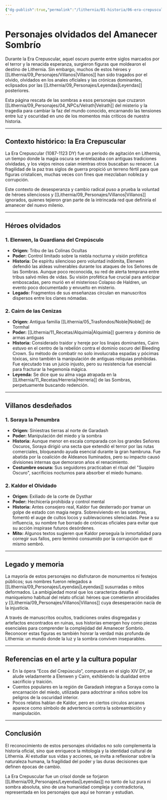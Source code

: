 ```yaml
---
{"dg-publish":true,"permalink":"/lithernia/01-historia/06-era-crepuscular/personajes-olvidados-del-amanecer-sombrio/","title":"Personajes olvidados del Amanecer Sombrío","tags":["lithernia","lore","era-crepuscular","personajes"]}
---
```


# Personajes olvidados del Amanecer Sombrío

Durante la Era Crepuscular, aquel oscuro puente entre siglos marcados por el terror y la renacida esperanza, surgieron figuras que moldearon el destino de Lithernia. Sin embargo, muchos de estos héroes y [[Lithernia/09_Personajes/Villanos\|Villanos]] han sido tragados por el olvido, olvidados en los anales oficiales y las crónicas dominantes, eclipsados por las [[Lithernia/09_Personajes/Leyendas\|Leyendas]] posteriores.

Esta página rescata de las sombras a esos personajes que cruzaron [[Lithernia/09_Personajes/04_NPCs/Velrath\|Velrath]] del misterio y la tragedia para cambiar la faz del mundo conocido, encarnando las tensiones entre luz y oscuridad en uno de los momentos más críticos de nuestra historia.

---

## Contexto histórico: la Era Crepuscular

La Era Crepuscular (1087-1123 DY) fue un periodo de agitación en Lithernia, un tiempo donde la magia oscura se entrelazaba con antiguas tradiciones olvidadas, y los viejos reinos caían mientras otros buscaban su renacer. La fragilidad de la paz tras siglos de guerra propició un terreno fértil para que figuras cristalicen, muchas veces con fines que mezclaban nobleza y corrupción.

Este contexto de desesperanza y cambio radical puso a prueba la voluntad de héroes silenciosos y [[Lithernia/09_Personajes/Villanos\|Villanos]] ignorados, quienes tejieron gran parte de la intrincada red que definiría el amanecer del nuevo milenio.

---

## Héroes olvidados

### 1. Elenwen, la Guardiana del Crepúsculo

- **Origen:** Tribu de las Colinas Ocultas  
- **Poder:** Control limitado sobre la niebla nocturna y visión profética  
- **Historia:** De espíritu silencioso pero voluntad indómita, Elenwen defendió las aldeas vulnerables durante los ataques de los Señores de las Sombras. Aunque poco reconocida, su red de alerta temprana entre tribus salvó miles de vidas. Su visión profética fue crucial para anticipar emboscadas, pero murió en el misterioso Colapso de Haldren, un evento poco documentado y envuelto en misterio.  
- **Legado:** Fragmentos de sus enseñanzas circulan en manuscritos dispersos entre los clanes nómadas.

### 2. Cairn de las Cenizas

- **Origen:** Antigua familia [[Lithernia/05_Trasfondos/Noble\|Noble]] de Tormhal  
- **Poder:** [[Lithernia/11_Recetas/Alquimia\|Alquimia]] guerrera y dominio de armas antiguas  
- **Historia:** Considerado traidor y hereje por los linajes dominantes, Cairn estuvo en el centro de la rebelión contra el dominio oscuro del Bleeding Crown. Su método de combatir no solo involucraba espadas y pócimas tóxicas, sino también la manipulación de antiguas reliquias prohibidas. Fue ejecutado tras un juicio injusto, pero su resistencia fue esencial para fracturar la hegemonía mágica.  
- **Leyenda:** Se dice que su alma vaga atrapada en la [[Lithernia/11_Recetas/Herreria\|Herreria]] de las Sombras, perpetuamente buscando redención.

---

## Villanos desdeñados

### 1. Soraya la Penumbra

- **Origen:** Siniestras tierras al norte de Garadash  
- **Poder:** Manipulación del miedo y la sombra  
- **Historia:** Aunque menor en escala comparada con los grandes Señores Oscuros, Soraya dirigió una secta que extendió el terror por las rutas comerciales, bloqueando ayuda esencial durante la gran hambruna. Fue abatida por la coalición de Aldeanos Iluminados, pero su impacto causó divisiones internas que demoraron años el renacimiento.  
- **Costumbre oscura:** Sus seguidores practicaban el ritual del "Suspiro Oscuro", sacrificios nocturnos para absorber el miedo humano.

### 2. Kaldor el Olvidado

- **Origen:** Exiliado de la corte de Dysthar  
- **Poder:** Hechicería prohibida y control mental  
- **Historia:** Antes consejero real, Kaldor fue desterrado por tramar un golpe de estado con magia negra. Sobreviviendo en las sombras, fomentó el auge de cultos locos y sublevaciones silenciadas. Pese a su influencia, su nombre fue borrado de crónicas oficiales para evitar que su acción inspirase futuros desórdenes.  
- **Mito:** Algunos textos sugieren que Kaldor perseguía la inmortalidad para corregir sus fallos, pero terminó consumido por la corrupción que él mismo sembró.

---

## Legado y memoria

La mayoría de estos personajes no disfrutaron de monumentos ni festejos públicos; sus nombres fueron relegados a [[Lithernia/09_Personajes/Leyendas\|Leyendas]] susurradas o mitos deformados. La ambigüedad moral que los caracteriza desafía el maniqueísmo habitual del relato oficial: héroes que cometieron atrocidades y [[Lithernia/09_Personajes/Villanos\|Villanos]] cuya desesperación nacía de la injusticia.

A través de manuscritos ocultos, tradiciones orales disgregadas y artefactos encontrados en ruinas, sus historias emergen hoy como piezas esenciales para comprender la complejidad del Amanecer Sombrío. Reconocer estas figuras es también honrar la verdad más profunda de Lithernia: un mundo donde la luz y la sombra conviven inseparables.

---

## Referencias en el arte y la cultura popular

- En la ópera “Ecos del Crepúsculo”, compuesta en el siglo XIV DY, se alude veladamente a Elenwen y Cairn, exhibiendo la dualidad entre sacrificio y traición.  
- Cuentos populares en la región de Garadash integran a Soraya como la encarnación del miedo, utilizada para adoctrinar a niños sobre los peligros de la oscuridad interior.  
- Pocos relatos hablan de Kaldor, pero en ciertos círculos arcanos aparece como símbolo de advertencia contra la sobreambición y manipulación.

---

## Conclusión

El reconocimiento de estos personajes olvidados no solo complementa la historia oficial, sino que enriquece la mitología y la identidad cultural de Lithernia. Al estudiar sus vidas y acciones, se invita a reflexionar sobre la naturaleza humana, la fragilidad del poder y las duras decisiones que definen épocas de cambio.

La Era Crepuscular fue un crisol donde se forjaron [[Lithernia/09_Personajes/Leyendas\|Leyendas]] no tanto de luz pura ni sombra absoluta, sino de una humanidad compleja y contradictoria, representada en los personajes que aquí se honran y estudian.